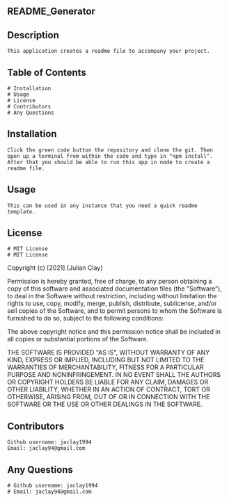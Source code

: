 
## README_Generator

## Description
    This application creates a readme file to accompany your project.

## Table of Contents
    # Installation
    # Usage
    # License
    # Contributors
    # Any Questions

## Installation
    Click the green code button the repository and clone the git. Then open up a terminal from within the code and type in "npm install". 
    After that you should be able to run this app in node to create a readme file.

## Usage 
    This can be used in any instance that you need a quick readme template.
    
## License 
    # MIT License
    # MIT License

Copyright (c) [2021] [Julian Clay]

Permission is hereby granted, free of charge, to any person obtaining a copy
of this software and associated documentation files (the "Software"), to deal
in the Software without restriction, including without limitation the rights
to use, copy, modify, merge, publish, distribute, sublicense, and/or sell
copies of the Software, and to permit persons to whom the Software is
furnished to do so, subject to the following conditions:

The above copyright notice and this permission notice shall be included in all
copies or substantial portions of the Software.

THE SOFTWARE IS PROVIDED "AS IS", WITHOUT WARRANTY OF ANY KIND, EXPRESS OR
IMPLIED, INCLUDING BUT NOT LIMITED TO THE WARRANTIES OF MERCHANTABILITY,
FITNESS FOR A PARTICULAR PURPOSE AND NONINFRINGEMENT. IN NO EVENT SHALL THE
AUTHORS OR COPYRIGHT HOLDERS BE LIABLE FOR ANY CLAIM, DAMAGES OR OTHER
LIABILITY, WHETHER IN AN ACTION OF CONTRACT, TORT OR OTHERWISE, ARISING FROM,
OUT OF OR IN CONNECTION WITH THE SOFTWARE OR THE USE OR OTHER DEALINGS IN THE
SOFTWARE.
    
## Contributors 
    Github username: jaclay1994
    Email: jaclay94@gmail.com
    
## Any Questions 
    # Github username: jaclay1994
    # Email: jaclay94@gmail.com